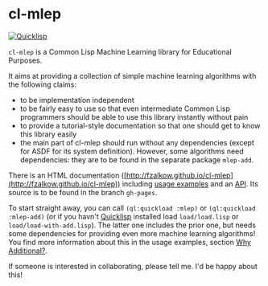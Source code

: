 # cl-mlep

[![Quicklisp](http://quickdocs.org/badge/cl-mlep.svg)](http://quickdocs.org/cl-mlep)

`cl-mlep` is a Common Lisp Machine Learning library for Educational Purposes.

It aims at providing a collection of simple machine learning algorithms with the following claims:

* to be implementation independent
* to be fairly easy to use so that even intermediate Common Lisp programmers should be able to use this library instantly without pain
* to provide a tutorial-style documentation so that one should get to know this library easily
* the main part of cl-mlep should run without any dependencies (except for ASDF for its system definition). However, some algorithms need dependencies: they are to be found in the separate package `mlep-add`.

There is an HTML documentation ([http://fzalkow.github.io/cl-mlep](http://fzalkow.github.io/cl-mlep)) including [usage examples](http://fzalkow.github.io/cl-mlep/usage_examples.html) and an [API](http://fzalkow.github.io/cl-mlep/api/index.html). Its source is to be found in the branch `gh-pages`.

To start straight away, you can call `(ql:quickload :mlep)` or `(ql:quickload :mlep-add)` (or if you havn't [Quicklisp](http://www.quicklisp.org) installed load `load/load.lisp` or `load/load-with-add.lisp`). The latter one includes the prior one, but needs some dependencies for providing even more machine learning algorithms! You find more information about this in the usage examples, section [Why Additional?](http://fzalkow.github.io/cl-mlep/usage_examples.html#about-add).

If someone is interested in collaborating, please tell me. I'd be happy about this!